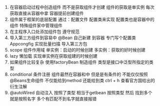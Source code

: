 1. 在容器启动过程中创造组件 而不是获取组件才创建 组件的获取是单实例 每次获取直接从容器中拿 容器提前创建组件
2. 组件属于框架的底层配置 通过：配置文件 配置类来实现 配置类也是容器中的组件 特殊组件家中管理组件
3. 在主程序入口处添加组件包 遵守规范
4. 导入第三方组件到容易中 @Bean 自己新建 到容器 专门写个配置类Appcongfig 实现批量扫描 导入第三方包
5. scope 组件作用域 单实例：启动的时候创建 多实例：获取的好时候创建 
6. lazy 懒加载 实现单实例在获取组建的时候创建
7. 如果组件比较复杂 使用factoryBean 制造组件 类型是接口中泛型所指定的类型
8. conditional 条件注册 组件最然在容器和中 但是是有条件的 不能仅仅按照@Beans生命组件 不仅能给到method 还能给到类 ctrl + h 查看官方国给出的衍生注解
9. @autoWired 自动注入 按照了类型 相当于getbean 按照类型 然后 找到多个就是按照名字 多个有匹配不到名字就直接报错
